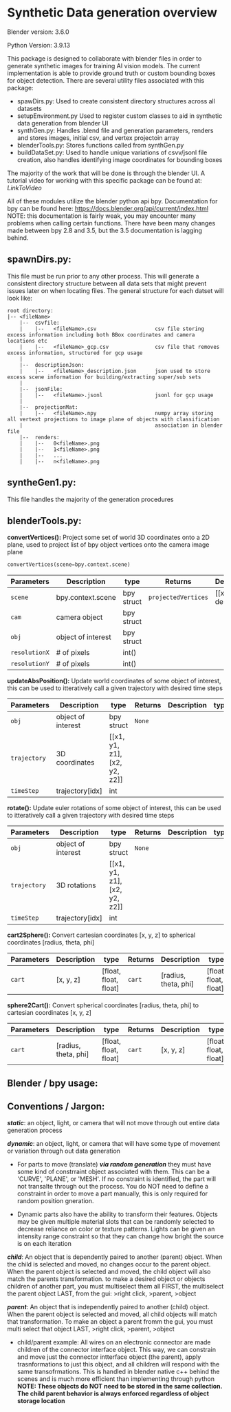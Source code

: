 # Synthetic Data generation overview

Blender version:    3.6.0

Python Version:     3.9.13

This package is designed to collaborate with blender files in order to generate synthetic images for training AI vision models. The current implementation is able to provide ground truth or custom bounding boxes for object detection. There are several utility files associated with this package:
  * spawDirs.py:          Used to create consistent directory structures across all datasets
  * setupEnvironment.py   Used to register custom classes to aid in synthetic data generation from blender UI
  * synthGen.py:          Handles .blend file and generation parameters, renders and stores images, initial csv, and vertex projectoin array
  * blenderTools.py:      Stores functions called from synthGen.py
  * buildDataSet.py:      Used to handle unique variations of csvv/jsonl file creation, also handles identifying image coordinates for bounding boxes

The majority of the work that will be done is through the blender UI. A tutorial video for working with this specific package can be found
at: _LinkToVideo_

All of these modules utilize the blender python api bpy. Documentation for bpy can be found here: https://docs.blender.org/api/current/index.html
NOTE: this documentation is fairly weak, you may encounter many problems when calling certain functions. There have been many changes made between bpy 2.8 and 3.5, but the 3.5 documentation is lagging behind.

## spawnDirs.py:

This file must be run prior to any other process. This will generate a consistent directory structure between all data sets that might prevent issues later on when locating files. The general structure for each datset will look like:

    root directory:
    |-- <fileName>
        |--  csvfile:
        |    |--   <fileName>.csv                   csv file storing excess information including both BBox coordinates and camera locations etc
        |    |--   <fileName>_gcp.csv               csv file that removes excess information, structured for gcp usage
        |   
        |--  descriptionJson:
        |    |--   <fileName>_description.json      json used to store excess scene information for building/extracting super/sub sets 
        |
        |--  jsonFile:
        |    |--   <fileName>.jsonl                 jsonl for gcp usage
        |
        |--  projectionMat:
        |    |--   <fileName>.npy                   numpy array storing all vertext projections to image plane of objects with classification
        |                                           association in blender file
        |--  renders:
        |    |--   0<fileName>.png
        |    |--   1<fileName>.png
        |    |--   ...
        |    |--   n<fileName>.png

## syntheGen1.py:
        
This file handles the majority of the generation procedures


## blenderTools.py:

**convertVertices():** Project some set of world 3D coordinates onto a 2D plane, used to project list of bpy object vertices onto the camera image plane

```python
convertVertices(scene=bpy.context.scene)
```           
| Parameters | Description | type | Returns | Description | type |
| ---------- | ----------- | ---- | ------- | ----------- | ---- |
| `scene` | bpy.context.scene | bpy struct | `projectedVertices` | [[x, y, depth]] | nested lists |
| `cam` | camera object | bpy struct |  |  |  |
| `obj` | object of interest | bpy struct |  |  |  |
| `resolutionX` | # of pixels | int() |  |  |  |
| `resolutionY` | # of pixels | int() |  |  |  |


**updateAbsPosition():** Update world coordinates of some object of interest, this can be used to itteratively call a given trajectory with desired time steps

| Parameters | Description | type | Returns | Description | type |
| ---------- | ----------- | ---- | ------- | ----------- | ---- |
| `obj` | object of interest | bpy struct | `None` |  |  |
| `trajectory` | 3D coordinates | [[x1, y1, z1], [x2, y2, z2]] |  |  |  |
| `timeStep` | trajectory[idx] | int |  |  |  |


**rotate():** Update euler rotations of some object of interest, this can be used to itteratively call a given trajectory with desired time steps

| Parameters | Description | type | Returns | Description | type |
| ---------- | ----------- | ---- | ------- | ----------- | ---- |
| `obj` | object of interest | bpy struct | `None` |  |  |
| `trajectory` | 3D rotations | [[x1, y1, z1], [x2, y2, z2]] |  |  |  |
| `timeStep` | trajectory[idx] | int |  |  |  |


**cart2Sphere():** Convert cartesian coordinates [x, y, z] to spherical coordinates [radius, theta, phi]

| Parameters | Description | type | Returns | Description | type |
| ---------- | ----------- | ---- | ------- | ----------- | ---- |
| `cart` | [x, y, z] | [float, float, float] | `cart` | [radius, theta, phi] | [float, float, float] |

**sphere2Cart():** Convert spherical coordinates [radius, theta, phi] to cartesian coordinates [x, y, z]
  
| Parameters | Description | type | Returns | Description | type |
| ---------- | ----------- | ---- | ------- | ----------- | ---- |
| `cart` | [radius, theta, phi] | [float, float, float] | `cart` | [x, y, z] | [float, float, float] |


## Blender / bpy usage:

## Conventions / Jargon:



**_static_**:   an object, light, or camera that will not move through out entire data generation process

**_dynamic_**:  an object, light, or camera that will have some type of movement or variation through out data generation

* For parts to move (translate) _**via random generation**_ they must have some kind of constrraint object associated with them. This can be a 
'CURVE', 'PLANE', or 'MESH'. If no constraint is identified, the part will not transalte through out the process. You do NOT need to define a 
constraint in order to move a part manually, this is only required for random position gneration. 

* Dynamic parts also have the ability to transform their features. Objects may be given multiple material slots that can be randomly selected
    to decrease reliance on color or texture patterns. Lights can be given an intensity range constraint so that they can change how bright 
    the source is on each iteration

**_child_**:    An object that is dependently paired to another (parent) object. When the child is selected and moved, no changes occur to the
            parent object. When the parent object is selected and moved, the child object will also match the parents transformation. to make a desired object or objects children of another part, you must multiselect them all FIRST, the multiselect the parent object LAST, from the gui: >right click, >parent, >object


**_parent_**:   An object that is independently paired to another (child) object. When the parent object is selected and moved, all child
            objects will match that transformation. To make an object a parent fromm the gui, you must multi select that object LAST, >right click, >parent, >object

* child/parent example: All wires on an electronic connector are made children of the connector interface object. This way, we can constrain and
                        move just the connector intterface object (the parent), apply trasnformations to just this object, and all children will respond with the same transofrmations. This is handled in blender native c++ behind the scenes and is much more efficient than implementing through python **NOTE: These objects do NOT need to be stored in the same collection. The child parent behavior is always enforced regardless of object storage location**


